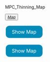 MPC_Thinning_Map

<button id="Project Button"><a href= "mapSatellite.html">*Map*</a></button>

<a href="Map2.html" style="display: inline-block; background-color: #008CBA; color: white; padding: 10px 20px; text-align: center; text-decoration: none; font-size: 16px; margin: 4px 2px; cursor: pointer; border-radius: 12px;">Show Map</a>

<a href="MapFilters.R" style="display: inline-block; background-color: #008CBA; color: white; padding: 10px 20px; text-align: center; text-decoration: none; font-size: 16px; margin: 4px 2px; cursor: pointer; border-radius: 12px;">Show Map</a>
